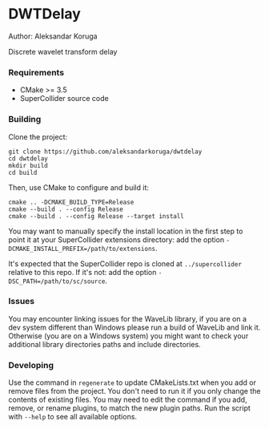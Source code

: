 # DWTDelay

Author: Aleksandar Koruga

Discrete wavelet transform delay

### Requirements

- CMake >= 3.5
- SuperCollider source code

### Building

Clone the project:

    git clone https://github.com/aleksandarkoruga/dwtdelay
    cd dwtdelay
    mkdir build
    cd build

Then, use CMake to configure and build it:

    cmake .. -DCMAKE_BUILD_TYPE=Release
    cmake --build . --config Release
    cmake --build . --config Release --target install

You may want to manually specify the install location in the first step to point it at your
SuperCollider extensions directory: add the option `-DCMAKE_INSTALL_PREFIX=/path/to/extensions`.

It's expected that the SuperCollider repo is cloned at `../supercollider` relative to this repo. If
it's not: add the option `-DSC_PATH=/path/to/sc/source`.

### Issues

You may encounter linking issues for the WaveLib library, if you are on a dev system different than Windows please run a build of WaveLib and link it. Otherwise (you are on a Windows system) you might want to check your additional library directories paths and include directories.  

### Developing

Use the command in `regenerate` to update CMakeLists.txt when you add or remove files from the
project. You don't need to run it if you only change the contents of existing files. You may need to
edit the command if you add, remove, or rename plugins, to match the new plugin paths. Run the
script with `--help` to see all available options.
